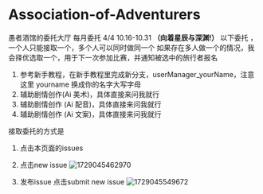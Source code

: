 # Association-of-Adventurers
愚者酒馆的委托大厅
每月委托 4/4 10.16-10.31
**（向着星辰与深渊!）**
以下委托 ，一个人只能接取一个，多个人可以同时做同一个
如果存在多人做一个的情况，我会择优选取一个，用于下一次参加比赛，并通知被选中的旅行者报名
1. 参考新手教程，在新手教程里完成新分支，userManager_yourName，注意这里 yourname 换成你的名字大写字母
2. 辅助剧情创作(Ai 美术)，具体直接来问我就行
3. 辅助剧情创作 (Ai 配音)，具体直接来问我就行
4. 辅助剧情创作 (Ai 文案)，具体直接来问我就行


接取委托的方式是
1. 点击本页面的issues
2. 点击new issue
![1729045462970](https://github.com/user-attachments/assets/624af5fa-a865-4169-9eca-904716fc458f)

3. 发布issue 点击submit new issue 
![1729045549672](https://github.com/user-attachments/assets/d4bd3120-351b-45aa-8a1d-47f9279331ba)
